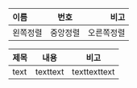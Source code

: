 |이름|번호|비고|
|:-----|:-----:|-----:|
|왼쪽정렬|중앙정렬|오른쪽정렬|  

|제목|내용|비고|
|-|-|-|
|text|texttext|texttexttext|
